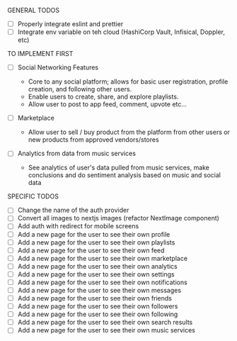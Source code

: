 GENERAL TODOS
- [ ] Properly integrate eslint and prettier
- [ ] Integrate env variable on teh cloud (HashiCorp Vault, Infisical, Doppler, etc)

TO IMPLEMENT FIRST
- [ ] Social Networking Features
  - Core to any social platform; allows for basic user registration, profile creation, and following other users.
  - Enable users to create, share, and explore playlists.
  - Allow user to post to app feed, comment, upvote etc...
  
- [ ] Marketplace
  - Allow user to sell / buy product from the platform from other users or new products from approved vendors/stores

- [ ] Analytics from data from music services
  - See analytics of user's data pulled from music services, make conclusions and do sentiment analysis based on music and social data

SPECIFIC TODOS
- [ ] Change the name of the auth provider
- [ ] Convert all images to nextjs images (refactor NextImage component)
- [ ] Add auth with redirect for mobile screens 
- [ ] Add a new page for the user to see their own profile
- [ ] Add a new page for the user to see their own playlists
- [ ] Add a new page for the user to see their own feed
- [ ] Add a new page for the user to see their own marketplace
- [ ] Add a new page for the user to see their own analytics
- [ ] Add a new page for the user to see their own settings
- [ ] Add a new page for the user to see their own notifications
- [ ] Add a new page for the user to see their own messages
- [ ] Add a new page for the user to see their own friends
- [ ] Add a new page for the user to see their own followers
- [ ] Add a new page for the user to see their own following
- [ ] Add a new page for the user to see their own search results
- [ ] Add a new page for the user to see their own music services

